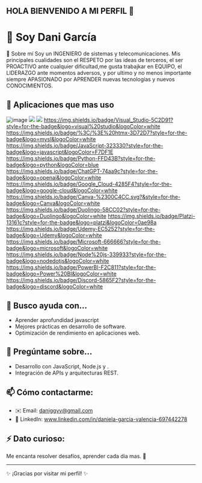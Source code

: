 ## HOLA BIENVENIDO A MI PERFIL 👋
# 👋  Soy Dani García

🚀 Sobre mí
Soy un INGENIERO de sistemas y telecomunicaciones. Mis principales cualidades son el RESPETO por las ideas de terceros, el ser PROACTIVO ante cualquier dificultad,me gusta trabajkar en   EQUIPO, el LIDERAZGO ante momentos adversos, y por ultimo y no menos importante siempre APASIONADO por APRENDER nuevas tecnologías y nuevos CONOCIMIENTOS.

## 🌱 Aplicaciones que mas uso
![image]({[BadgeURLHere](https://img.shields.io/badge/Visual_Studio-5C2D91?style=for-the-badge&logo=visual%20studio&logoColor=white)})
<img src="{[BadgeURLHere](https://img.shields.io/badge/Visual_Studio-5C2D91?style=for-the-badge&logo=visual%20studio&logoColor=white)}" />
<img src="[BadgeURLHere](https://img.shields.io/badge/Visual_Studio-5C2D91?style=for-the-badge&logo=visual%20studio&logoColor=white)" />
https://img.shields.io/badge/Visual_Studio-5C2D91?style=for-the-badge&logo=visual%20studio&logoColor=white
https://img.shields.io/badge/%3C/%3E%20htmx-3D72D7?style=for-the-badge&logo=mysl&logoColor=white
https://img.shields.io/badge/JavaScript-323330?style=for-the-badge&logo=javascript&logoColor=F7DF1E
https://img.shields.io/badge/Python-FFD43B?style=for-the-badge&logo=python&logoColor=blue
https://img.shields.io/badge/ChatGPT-74aa9c?style=for-the-badge&logo=openai&logoColor=white
https://img.shields.io/badge/Google_Cloud-4285F4?style=for-the-badge&logo=google-cloud&logoColor=white
https://img.shields.io/badge/Canva-%2300C4CC.svg?&style=for-the-badge&logo=Canva&logoColor=white
https://img.shields.io/badge/Duolingo-58CC02?style=for-the-badge&logo=Duolingo&logoColor=white
https://img.shields.io/badge/Platzi-13161c?style=for-the-badge&logo=platzi&logoColor=0ae98a
https://img.shields.io/badge/Udemy-EC5252?style=for-the-badge&logo=Udemy&logoColor=white
https://img.shields.io/badge/Microsoft-666666?style=for-the-badge&logo=microsoft&logoColor=white
https://img.shields.io/badge/Node%20js-339933?style=for-the-badge&logo=nodedotjs&logoColor=white
https://img.shields.io/badge/PowerBI-F2C811?style=for-the-badge&logo=Power%20BI&logoColor=white
https://img.shields.io/badge/Discord-5865F2?style=for-the-badge&logo=discord&logoColor=white

## 🤔 Busco ayuda con...
- Aprender aprofundidad javascript
- Mejores prácticas en desarrollo de software.
- Optimización de rendimiento en aplicaciones web.

## 💬 Pregúntame sobre...
- Desarrollo con JavaScript, Node.js y .
- Integración de APIs y arquitecturas REST.

## 📫 Cómo contactarme:
- ✉️ Email: daniggvv@gmail.com
- 💼 LinkedIn: www.linkedin.com/in/daniela-garcia-valencia-697442278

## ⚡ Dato curioso:
Me encanta resolver desafíos, aprender cada dia mas. 🚀

---
✨ ¡Gracias por visitar mi perfil! ✨
